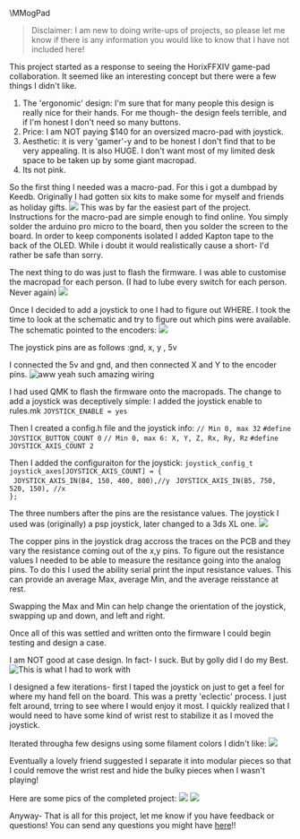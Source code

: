\MMogPad

> Disclaimer: I am new to doing write-ups of projects, so please let me know if there is any information you would like to know that I have not included here!   

This project started as a response to seeing the HorixFFXIV game-pad collaboration. It seemed like an interesting concept but there were a few things I didn't like. 

 1. The 'ergonomic' design: I'm sure that for many people this design is really nice for their hands. For me though- the design feels terrible, and if I'm honest I don't need so many buttons. 
 2. Price:  I am NOT paying $140 for an oversized macro-pad with joystick. 
 3. Aesthetic: it is very 'gamer'-y and to be honest I don't find that to be very appealing. It is also HUGE. I don't want most of my limited desk space to be taken up by some giant macropad. 
 4. Its not pink. 

So the first thing I needed was a macro-pad. For this i got a dumbpad by Keedb. Originally I had gotten six kits to make some for myself and friends as holiday gifts. 
![](https://raw.githubusercontent.com/MommiDearest/Keyboard-Diary/main/images/MMogpad/pictures/20231230_195903.jpg)
This was  by far the easiest part of the project. Instructions for the macro-pad are simple enough to find online.  You simply solder the arduino pro micro to the board, then you solder the screen to the board. In order to keep components isolated I added Kapton tape to the back of the OLED. While i doubt it would realistically cause a short- I'd rather be safe than sorry.

The next thing to do was just to flash the firmware. I was able to customise the macropad for each person. (I had to lube every switch for each person. Never again)
![](https://raw.githubusercontent.com/MommiDearest/Keyboard-Diary/main/images/MMogpad/pictures/20231231_171528.jpg)

Once I decided to add a joystick to one I had to figure out WHERE. I took the time to look at the schematic and try to figure out which pins were available. 
The schematic pointed to the encoders:
![](https://raw.githubusercontent.com/MommiDearest/Keyboard-Diary/main/images/MMogpad/pictures/pic.jpg)

The joystick pins are as follows :gnd, x, y , 5v 

I connected the 5v and gnd, and then connected X and Y to the encoder pins. 
![aww yeah such amazing wiring](https://raw.githubusercontent.com/MommiDearest/Keyboard-Diary/main/images/MMogpad/pictures/20240222_160001.jpg "aww yeah such amazing wiring")

I had used QMK to flash the firmware onto the macropads. The change to add a joystick was deceptively simple: 
I added the joystick enable to rules.mk
`JOYSTICK_ENABLE = yes`

Then I created a config.h file  and  the joystick info: 
`// Min 0, max 32`
`#define JOYSTICK_BUTTON_COUNT 0`
`// Min 0, max 6: X, Y, Z, Rx, Ry, Rz`
`#define JOYSTICK_AXIS_COUNT 2`

Then I added the configuraiton for the joystick:
`joystick_config_t joystick_axes[JOYSTICK_AXIS_COUNT] = {`   
   ` JOYSTICK_AXIS_IN(B4, 150, 400, 800),//y`
   ` JOYSTICK_AXIS_IN(B5, 750, 520, 150), //x`   
`};`

The three numbers after the pins are the resistance values.  The joystick I used was (originally) a psp joystick, later changed to a 3ds XL one. 
![](https://raw.githubusercontent.com/MommiDearest/Keyboard-Diary/main/images/MMogpad/pictures/20240301_203617.jpg) 

The copper pins in the joystick drag accross the traces on the PCB and they vary the resistance coming out of the x,y pins. To figure out the resistance values I needed to be able to measure the resitance going into the analog pins. To do this I used the ability serial print the input resistance values. This can provide an average Max, average Min, and the average reisstance at rest. 

Swapping the Max and Min can help change the orientation of the joystick, swapping up and down, and left and right. 

Once all of this was settled and written onto the firmware I could begin testing and design a case.

I am NOT good at case design. In fact- I suck. But by golly did I do my Best. ![This is what I had to work with](https://raw.githubusercontent.com/MommiDearest/Keyboard-Diary/main/images/MMogpad/pictures/20240221_193110.jpg)

I designed a few iterations- first I taped the joystick on just to get a feel for where my hand fell on the board. This was a pretty 'eclectic' process. I just felt around, trring to see where I would enjoy it most. I quickly realized that I would need to have some kind of wrist rest to stabilize it as I moved the joystick.  

Iterated througha few designs using some filament colors I didn't like: 
![](https://raw.githubusercontent.com/MommiDearest/Keyboard-Diary/main/images/MMogpad/pictures/20240227_100857.jpg)

Eventually a lovely friend suggested I separate it into modular pieces so that I could remove the wrist rest and hide the bulky pieces when I wasn't playing! 

Here are some pics of the completed project: 
![](https://raw.githubusercontent.com/MommiDearest/Keyboard-Diary/main/images/MMogpad/pictures/20240228_080845.jpg)
![](https://raw.githubusercontent.com/MommiDearest/Keyboard-Diary/main/images/MMogpad/pictures/20240228_081307.jpg)

Anyway- That is all for this project, let me know if you have feedback or questions! You can send any questions you might have [here](mailto:celes.meh@gmial.com "here")!!



